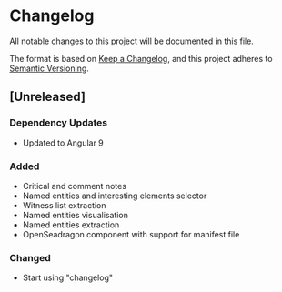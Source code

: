 # Changelog
All notable changes to this project will be documented in this file.

The format is based on [Keep a Changelog](https://keepachangelog.com/en/1.0.0/),
and this project adheres to [Semantic Versioning](https://semver.org/spec/v2.0.0.html).

## [Unreleased]

### Dependency Updates
- Updated to Angular 9

### Added
- Critical and comment notes
- Named entities and interesting elements selector
- Witness list extraction
- Named entities visualisation
- Named entities extraction
- OpenSeadragon component with support for manifest file

### Changed
- Start using "changelog"
